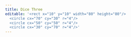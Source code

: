```yaml
---
title: Dice Three
editable: '<rect x="10" y="10" width="80" height="80"/>
  <circle cx="70" cy="30" r="4"/>
  <circle cx="50" cy="50" r="4"/>
  <circle cx="30" cy="70" r="4"/>'
---
```


